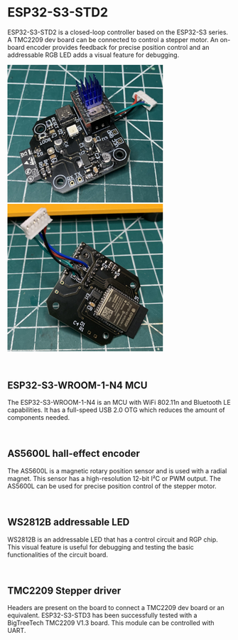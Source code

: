 # ESP32-S3-STD2

ESP32-S3-STD2 is a closed-loop controller based on the ESP32-S3 series. A TMC2209 dev board can be connected to control a stepper motor. An on-board encoder provides feedback for precise position control and an addressable RGB LED adds a visual feature for debugging.<br>

<img src='/ESP32-S3-STD2_TopView.JPG' width='350'>&nbsp;&nbsp;&nbsp;&nbsp;&nbsp;&nbsp;&nbsp;&nbsp;&nbsp;&nbsp;&nbsp;&nbsp;&nbsp;&nbsp;<img src='/ESP32-S3-STD2_BottomView.JPG' width='350'><br>


&nbsp;<br>
## ESP32-S3-WROOM-1-N4 MCU

The ESP32-S3-WROOM-1-N4 is an MCU with WiFi 802.11n and Bluetooth LE capabilities. It has a full-speed USB 2.0 OTG which reduces the amount of components needed.<br>


&nbsp;<br>
## AS5600L hall-effect encoder

The AS5600L is a magnetic rotary position sensor and is used with a radial magnet. This sensor has a high-resolution 12-bit I²C or PWM output. The AS5600L can be used for precise position control of the stepper motor.<br>


&nbsp;<br>
## WS2812B addressable LED

WS2812B is an addressable LED that has a control circuit and RGP chip. This visual feature is useful for debugging and testing the basic functionalities of the circuit board.<br>


&nbsp;<br>
## TMC2209 Stepper driver

Headers are present on the board to connect a TMC2209 dev board or an equivalent. ESP32-S3-STD3 has been successfully tested with a BigTreeTech TMC2209 V1.3 board. This module can be controlled with UART.<br>
